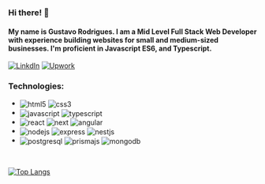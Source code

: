 ### Hi there! 👋
#### My name is Gustavo Rodrigues. I am a Mid Level Full Stack Web Developer with experience building websites for small and medium-sized businesses. I'm proficient in Javascript ES6, and Typescript.

[![LinkdIn](https://img.shields.io/badge/LinkedIn-0077B5?style=for-the-badge&logo=linkedin&logoColor=white)](https://www.linkedin.com/in/grx290s/)
[![Upwork](https://img.shields.io/badge/UpWork-6FDA44?style=for-the-badge&logo=Upwork&logoColor=white)](https://www.upwork.com/freelancers/~01c6be7943a80207eb?mp_source=share)
<br/>

<!--![Gustavo Rodrigues's GitHub stats](https://github-readme-stats.vercel.app/api?username=rodriguers&show_icons=true&theme=dark) -->
### Technologies:

<div style="display: inline_block">
<ul>
<li>
<img align="center" alt="html5" src="https://img.shields.io/badge/HTML5-E34F26?style=for-the-badge&logo=html5&logoColor=white">
<img align="center" alt="css3" src="https://img.shields.io/badge/CSS3-1572B6?style=for-the-badge&logo=css3&logoColor=white">
</li>
<li>
<img align="center" alt="javascript" src="https://img.shields.io/badge/JavaScript-F7DF1E?style=for-the-badge&logo=javascript&logoColor=black">
<img align="center" alt="typescript" src="https://img.shields.io/badge/TypeScript-007ACC?style=for-the-badge&logo=typescript&logoColor=white">
</li>
<li>
<img align="center" alt="react" src="https://img.shields.io/badge/React-20232A?style=for-the-badge&logo=react&logoColor=61DAF">
<img align="center" alt="next" src="https://img.shields.io/badge/Next-black?style=for-the-badge&logo=next.js&logoColor=white">
<img align="center" alt="angular" src="https://img.shields.io/badge/Angular-DD0031?style=for-the-badge&logo=angular&logoColor=white">
</li>
<li>
<img align="center" alt="nodejs" src="https://img.shields.io/badge/Node.js-43853D?style=for-the-badge&logo=node.js&logoColor=white">
<img align="center" alt="express" src="https://img.shields.io/badge/express.js-%23404d59.svg?style=for-the-badge&logo=express&logoColor=%2361DAFB">
<img align="center" alt="nestjs" src="https://img.shields.io/badge/nestjs-%23E0234E.svg?style=for-the-badge&logo=nestjs&logoColor=white">
</li>
<li>
<img align="center" alt="postgresql" src="https://img.shields.io/badge/PostgreSQL-316192?style=for-the-badge&logo=postgresql&logoColor=white">
<img align="center" alt="prismajs" src="https://img.shields.io/badge/Prisma-3982CE?style=for-the-badge&logo=Prisma&logoColor=white">
<img align="center" alt="mongodb" src="https://img.shields.io/badge/MongoDB-%234ea94b.svg?style=for-the-badge&logo=mongodb&logoColor=white">
</li>
</ul>
</div>
<br/>

[![Top Langs](https://github-readme-stats.vercel.app/api/top-langs/?username=grx290s&layout=compact&theme=dark)](https://github.com/grx290s)

